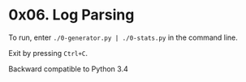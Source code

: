 # 0x06. Log Parsing

To run, enter `./0-generator.py | ./0-stats.py` in the command line.

Exit by pressing `Ctrl+C`.

Backward compatible to Python 3.4
